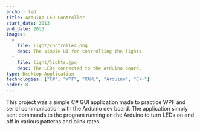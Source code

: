 ```yaml
---
anchor: led
title: Arduino LED Controller
start_date: 2013
end_date: 2013
images:
  -
    file: light/controller.png
    desc: The simple UI for controlling the lights.
  -
    file: light/lights.jpg
    desc: The LEDs connected to the Arduino board.
type: Desktop Application
technologies: ["C#", "WPF", "XAML", "Arduino", "C++"]
order: 8
---
```

This project was a simple C# GUI application made to practice WPF and
serial communication with the Arduino dev board. The application simply sent
commands to the program running on the Arduino to turn LEDs on and off in
various patterns and blink rates.

